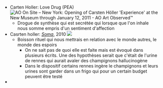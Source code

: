 - Carten Holler: Love Drug (PEA) ![AO On Site – New York: Opening of Carsten Höller 'Experience' at the New  Museum through January 12, 2011 - AO Art Observed™](https://lh4.googleusercontent.com/proxy/LhXbbz2gFadna0dA81NFWJ9AsZ7LC7TzwTdFVUVTmJ52u9GDOXtGF3LIm8USgWDnaJK9vR5SvXMh1rZSvY5oNTTdtde3M87i78Q3-b9jjHQou372PEUhP-NnW-zu5mgwJHRBveRCrukZZGBB)
	- Drogue de synthèse qui est secrétée qui lorsque que l'on inhale nous somme empris d'un sentiment d'affection
- Casrten holler: [*Soma*](http://www.airdeparis.com/artists/carsten-holler/holler/2010/soma.htm), 2010 ![](http://www.airdeparis.com/artists/carsten-holler/holler/2010/ch_soma_6.jpg)
	- Boisson rituel qui nous mettrais en relation avec le monde autres, le monde des espoirs
		- On ne sait pas de quoi elle est faite mais est évoqué dans plusieurs écrits. Une des hypothèses serait que c'était de l'urine de rennes qui aurait avaler des champignons hallucinogène
		- Dans le dispositif certains rennes ingère le champignons et leurs urines sont garder dans un frigo qui pour un certain budget peuvent être testé
-